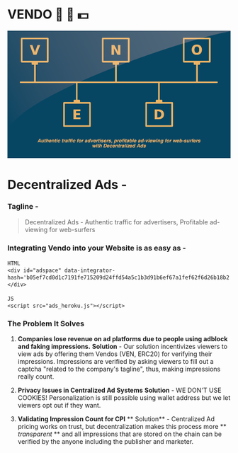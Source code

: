 # VENDO :loudspeaker: :closed_lock_with_key: :dollar:
![vendo banner with tagline](images/vendo_banner_tagline.png "vendo banner with tagline")

# Decentralized Ads - 


### Tagline - 

> Decentralized Ads - Authentic traffic for advertisers, Profitable ad-viewing for web-surfers


### Integrating Vendo into your Website is as easy as -

```
HTML
<div id="adspace" data-integrator-hash='b05ef7cd0d1c7191fe715209d24ffd54a5c1b3d91b6ef67a1fef62f6d26b18b2'></div>

JS
<script src="ads_heroku.js"></script>
```

### The Problem It Solves

1. **Companies lose revenue on ad platforms due to people using adblock and faking impressions.**
**Solution** - 
Our solution incentivizes viewers to view ads by offering them Vendos (VEN, ERC20) for verifying their impressions.
Impressions are verified by asking viewers to fill out a captcha "related to the company's tagline", thus, making impressions really count.

2. **Privacy Issues in Centralized Ad Systems**
**Solution** - 
WE DON'T USE COOKIES! Personalization is still possible using wallet address but we let viewers opt out if they want.

3. **Validating Impression Count for CPI**
** Solution** -
Centralized Ad pricing works on trust, but decentralization makes this process more ** *transparent* ** and all impressions that are stored on the chain can be verified by the anyone including the publisher and marketer.



